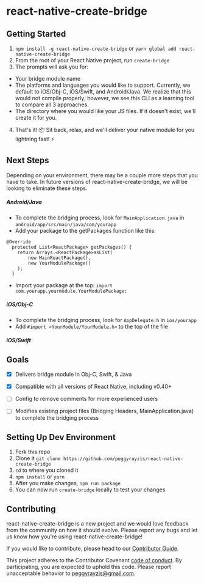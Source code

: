 # react-native-create-bridge



## Getting Started
1. `npm install -g react-native-create-bridge` or `yarn global add react-native-create-bridge`
2. From the root of your React Native project, run `create-bridge`
3. The prompts will ask you for:
  - Your bridge module name
  - The platforms and languages you would like to support. Currently, we default to iOS/Obj-C, iOS/Swift, and Android/Java. We realize that this would not compile properly; however, we see this CLI as a learning tool to compare all 3 approaches.
  - The directory where you would like your JS files. If it doesn't exist, we'll create it for you.
4. That's it! 📦 Sit back, relax, and we'll deliver your native module for you lightning fast! ⚡️

## Next Steps
Depending on your environment, there may be a couple more steps that you have to take. In future versions of react-native-create-bridge, we will be looking to eliminate these steps.

##### Android/Java
  - To complete the bridging process, look for `MainApplication.java` in `android/app/src/main/java/com/yourapp`
  - Add your package to the getPackages function like this:

  ```
  @Override
    protected List<ReactPackage> getPackages() {
      return Arrays.<ReactPackage>asList(
          new MainReactPackage(),
          new YourModulePackage()
      );
    }
  ```
  - Import your package at the top: `import com.yourapp.yourmodule.YourModulePackage;`

##### iOS/Obj-C
  - To complete the bridging process, look for `AppDelegate.h` in `ios/yourapp`
  - Add `#import <YourModule/YourModule.h>` to the top of the file

##### iOS/Swift

## Goals
- [x] Delivers bridge module in Obj-C, Swift, & Java
- [x] Compatible with all versions of React Native, including v0.40+
- [ ] Config to remove comments for more experienced users
- [ ] Modifies existing project files (Bridging Headers, MainApplication.java) to complete the bridging process


## Setting Up Dev Environment
1. Fork this repo
2. Clone it `git clone https://github.com/peggyrayzis/react-native-create-bridge`
3. `cd` to where you cloned it
4. `npm install` or `yarn`
5. After you make changes, `npm run package`
6. You can now run `create-bridge` locally to test your changes


## Contributing
react-native-create-bridge is a new project and we would love feedback from the community on how it should evolve. Please report any bugs and let us know how you're using react-native-create-bridge!

If you would like to contribute, please head to our [Contributor Guide](CONTRIBUTING.md).

This project adheres to the Contributor Covenant [code of conduct](http://contributor-covenant.org/version/1/3/0/).
By participating, you are expected to uphold this code. Please report unacceptable behavior to peggyrayzis@gmail.com.
